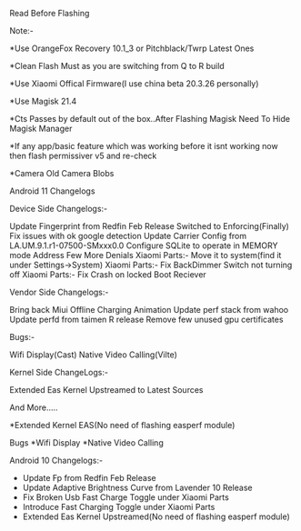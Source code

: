 Read Before Flashing

Note:-

*Use OrangeFox Recovery 10.1_3 or Pitchblack/Twrp Latest Ones

*Clean Flash Must as you are  switching from Q to R build

*Use Xiaomi Offical Firmware(I use china beta 20.3.26 personally)

*Use Magisk 21.4

*Cts Passes by default out of the box..After Flashing Magisk Need To Hide Magisk Manager

*If any app/basic feature which was working before it isnt working now then flash permissiver v5 and re-check 


*Camera
Old Camera Blobs

Android 11 Changelogs

Device Side Changelogs:-

Update Fingerprint from Redfin Feb Release
Switched to Enforcing(Finally)
Fix issues with ok google detection
Update Carrier Config from LA.UM.9.1.r1-07500-SMxxx0.0
Configure SQLite to operate in MEMORY mode
Address Few More Denials
Xiaomi Parts:- Move it to system(find it under Settings->System)
Xiaomi Parts:- Fix BackDimmer Switch not turning off
Xiaomi Parts:- Fix Crash on locked Boot Reciever


Vendor Side Changelogs:-

Bring back Miui Offline Charging Animation
Update perf stack from wahoo
Update perfd from taimen R release
Remove few unused gpu certificates

Bugs:-

Wifi Display(Cast)
Native Video Calling(Vilte)


Kernel Side ChangeLogs:-

Extended Eas Kernel
Upstreamed to Latest Sources

And More.....

*Extended Kernel EAS(No need of flashing easperf module)

Bugs
*Wifi Display
*Native Video Calling

Android 10 Changelogs:-

* Update Fp from Redfin Feb Release
* Update Adaptive Brightness Curve from Lavender 10 Release 
* Fix Broken Usb Fast Charge Toggle under Xiaomi Parts
* Introduce Fast Charging Toggle under Xiaomi Parts
* Extended Eas Kernel Upstreamed(No need of flashing easperf module)
